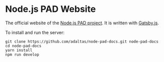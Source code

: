# Node.js PAD Website

The official website of the [Node.js PAD project](https://github.com/adaltas/node-pad). It is written with [Gatsby.js](https://www.gatsbyjs.org/).

To install and run the server:

```
git clone https://github.com/adaltas/node-pad-docs.git node-pad-docs
cd node-pad-docs
yarn install
npm run develop
```
